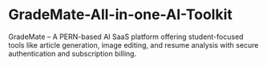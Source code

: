 # GradeMate-All-in-one-AI-Toolkit
GradeMate – A PERN-based AI SaaS platform offering student-focused tools like article generation, image editing, and resume analysis with secure authentication and subscription billing.
